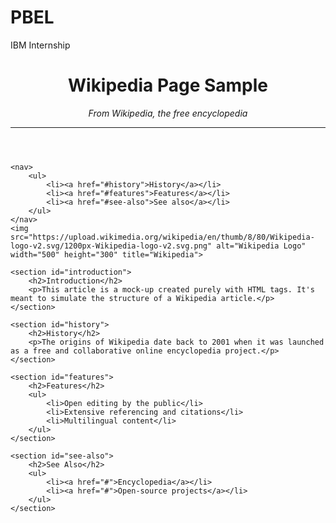 # PBEL
IBM Internship
<!DOCTYPE html>
<html lang="en">
<head>
    <meta charset="UTF-8">
    <title>Example Wikipedia Page</title>
    <link rel="icon" href="favicon.ico" type="image/x-icon">
</head>
<body>
    <header>
        <h1>Wikipedia Page Sample</h1>
        <p><em>From Wikipedia, the free encyclopedia</em></p>
        <hr>
    </header>

    <nav>
        <ul>
            <li><a href="#history">History</a></li>
            <li><a href="#features">Features</a></li>
            <li><a href="#see-also">See also</a></li>
        </ul>
    </nav>
    <img src="https://upload.wikimedia.org/wikipedia/en/thumb/8/80/Wikipedia-logo-v2.svg/1200px-Wikipedia-logo-v2.svg.png" alt="Wikipedia Logo" width="500" height="300" title="Wikipedia">

    <section id="introduction">
        <h2>Introduction</h2>
        <p>This article is a mock-up created purely with HTML tags. It's meant to simulate the structure of a Wikipedia article.</p>
    </section>

    <section id="history">
        <h2>History</h2>
        <p>The origins of Wikipedia date back to 2001 when it was launched as a free and collaborative online encyclopedia project.</p>
    </section>

    <section id="features">
        <h2>Features</h2>
        <ul>
            <li>Open editing by the public</li>
            <li>Extensive referencing and citations</li>
            <li>Multilingual content</li>
        </ul>
    </section>

    <section id="see-also">
        <h2>See Also</h2>
        <ul>
            <li><a href="#">Encyclopedia</a></li>
            <li><a href="#">Open-source projects</a></li>
        </ul>
    </section>
</body>
</html>
